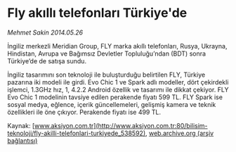 # Fly akıllı telefonları Türkiye'de

*Mehmet Sakin 2014.05.26*

<div class="pNewsDetailMainContent ctx_content" itemprop="articleBody">
 <p dir="LTR">
  İngiliz merkezli Meridian Group, FLY marka akıllı telefonları, Rusya, Ukrayna, Hindistan, Avrupa ve Bağımsız Devletler Topluluğu’ndan (BDT) sonra Türkiye’de de satışa sundu.
 </p>
 <p dir="LTR">
  İngiliz tasarımını son teknoloji ile buluşturduğu belirtilen FLY, Türkiye pazarına iki modeli ile girdi. Evo Chic 1 ve Spark adlı modeller, dört çekirdekli işlemci, 1.3GHz hız, 1, 4.2.2 Android özellik ve tasarımı ile dikkat çekiyor. FLY Evo Chic 1 modelinin tavsiye edilen perakende fiyatı 599 TL. FLY Spark ise sosyal medya, eğlence, içerik güncellemeleri, gelişmiş kamera ve teknik özellikleri ile öne çıkıyor. Perakende fiyatı ise 499 TL.
 </p>
</div>


Kaynak: [www.aksiyon.com.tr](http://www.aksiyon.com.tr:80/bilisim-teknoloji/fly-akilli-telefonlari-turkiyede_538592), [web.archive.org (arşiv bağlantısı)](http://web.archive.org/web/20151230001728/http://www.aksiyon.com.tr:80/bilisim-teknoloji/fly-akilli-telefonlari-turkiyede_538592)
